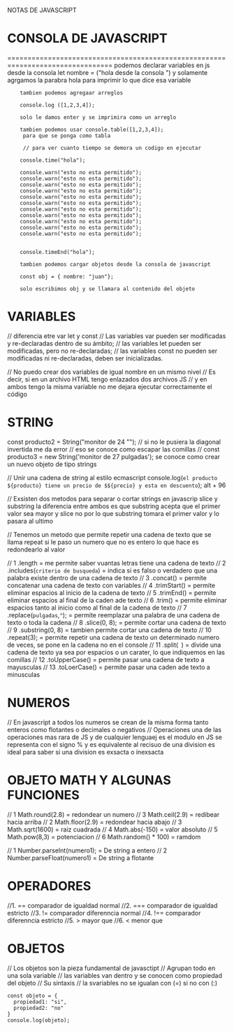 NOTAS DE JAVASCRIPT 


   # CONSOLA DE JAVASCRIPT
================================================================================
podemos declarar variables en js desde la consola
        let nombre = ("hola desde la consola ") 
        y solamente agrgamos la parabra hola para imprimir lo que dice esa variable 

        tambien podemos agregaar arreglos 

        console.log ([1,2,3,4]); 

        solo le damos enter y se imprimira como un arreglo 
         
        tambien podemos usar console.table([1,2,3,4]); 
         para que se ponga como tabla

         // para ver cuanto tiempo se demora un codigo en ejecutar 

        console.time("hola");

        console.warn("esto no esta permitido");
        console.warn("esto no esta permitido");
        console.warn("esto no esta permitido");
        console.warn("esto no esta permitido");
        console.warn("esto no esta permitido");
        console.warn("esto no esta permitido");
        console.warn("esto no esta permitido");
        console.warn("esto no esta permitido");
        console.warn("esto no esta permitido");
        console.warn("esto no esta permitido");
        console.warn("esto no esta permitido");
 

        console.timeEnd("hola"); 

        tambien podemos cargar objetos desde la consola de javascript 

        const obj = { nombre: "juan"};

        solo escribimos obj y se llamara al contenido del objeto


   VARIABLES 
================================================================================
// diferencia etre var let y const
// Las variables var pueden ser modificadas y re-declaradas dentro de su ámbito;
// las variables let pueden ser modificadas, pero no re-declaradas;
// las variables const no pueden ser modificadas ni re-declaradas, deben ser inicializadas. 

// No puedo crear dos variables de igual nombre en un mismo nivel 
// Es decir, si en un archivo HTML tengo enlazados dos archivos JS
// y en ambos tengo la misma variable no me dejara ejecutar correctamente el código 



   STRING
================================================================================
const producto2 = String("monitor de 24 \"");
// si no le pusiera la diagonal invertida me da error 
// eso se conoce como escapar las comillas
// const producto3 = new String('monitor de 27 pulgadas');
   se conoce como crear un nuevo objeto de tipo strings

// Unir una cadena de string al estilo ecmascript
   console.log(`el producto ${producto} tiene un precio de $${precio} y esta en descuento`);  alt + 96

// Exsisten dos metodos para separar o cortar strings en javascrip 
   slice y substring la diferencia entre ambos es que substring acepta que el primer valor sea mayor y slice no 
   por lo que substring tomara el primer valor y lo pasara al ultimo 

// Tenemos un metodo que permite repetir una cadena de texto que se llama repeat
   si le paso un numero que no es entero lo que hace es redondearlo al valor

   <!-- =================ALGUNOS DE LOS METODOS PARA LOS STRING================= -->
   // 1 .length         = me permite saber vuantas letras tiene una cadena de texto
   // 2 .includes(`criterio de busqueda`) = indica si es falso o verdadero que una palabra existe dentro de una cadena de texto
   // 3 .concat()       = permite concatenar una cadena de texto con variables
   // 4 .trimStart()    = permite eliminar espacios al inicio de la cadena de texto
   // 5 .trimEnd()      = permite eliminar espacios al final de la caden ade texto
   // 6 .trim()         = permite eliminar espacios tanto al inicio como al final de la cadena de texto
   // 7 .replace(`pulgadas`,`"`);       = permite reemplazar una palabra de una cadena de texto o toda la cadena
   // 8 .slice(0, 8);   = permite cortar una cadena de texto
   // 9 .substring(0, 8)  = tambien permite cortar una cadena de texto
   // 10 .repeat(3);    = permite repetir una cadena de texto un determinado numero de veces, se pone en la cadena no en el console
   // 11 .split(` `)    = divide una cadena de texto ya sea por espacios o un carater, lo que indiquemos en las comillas
   // 12 .toUpperCase() = permite pasar una cadena de texto a mayusculas
   // 13 .toLoerCase()  = permite pasar una caden ade texto a minusculas


   NUMEROS
   ================================================================================
   // En javascript a todos los numeros se crean de la misma forma tanto enteros como flotantes o decimales
      o negativos
   // Operaciones una de las operaciones mas rara de JS y de cualquier lenguaej es el modulo 
      en JS se representa con el signo %   y es equivalente al recisuo de una division es ideal para saber si una division 
      es exsacta o inexsacta

   OBJETO MATH Y ALGUNAS FUNCIONES
   ================================
   // 1 Math.round(2.8)   = redondear un numero
   // 3 Math.ceil(2.9)    = redibear hacia arriba
   // 2 Math.floor(2.9)   = redondear hacia abajo
   // 3 Math.sqrt(1600)   = raiz cuadrada
   // 4 Math.abs(-150)    = valor absoluto
   // 5 Math.pow(8,3)     = potenciacion
   // 6 Math.random() * 100) = ramdom 
   
   <!-- =================PASAR DE STRING A NUMEROS================= -->
   // 1 Number.parseInt(numero1);    = De string a entero
   // 2 Number.parseFloat(numero1)  = De string a flotante 


   OPERADORES
   ================================================================================
   //1. ==  comparador de igualdad normal
   //2. ===  comparador de igualdad estricto
   //3. !=  comparador diferenncia normal
   //4. !==  comparador diferenncia estricto
   //5. >    mayor que
   //6. <    menor que 



   OBJETOS
   ================================================================================

   // Los objetos son la pieza fundamental de javasctipt 
   // Agrupan todo en una sola variable 
   // las variables van dentro y se conocen como propiedad del objeto 
   // Su sintaxis
   // la svariables no se igualan con (=) si no con (:)

    const objeto = {
      propiedad1: "si",
      propiedad2: "no"
    }
    console.log(objeto);